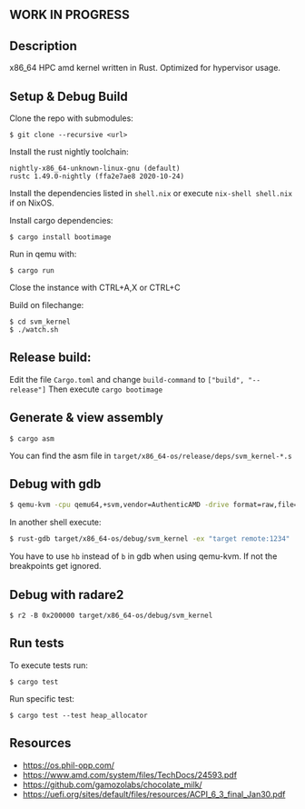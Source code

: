 ## WORK IN PROGRESS

## Description
x86_64 HPC amd kernel written in Rust.
Optimized for hypervisor usage.


## Setup & Debug Build
Clone the repo with submodules:
```
$ git clone --recursive <url>
```

Install the rust nightly toolchain:
```
nightly-x86_64-unknown-linux-gnu (default)
rustc 1.49.0-nightly (ffa2e7ae8 2020-10-24)
```

Install the dependencies listed in `shell.nix` or execute
`nix-shell shell.nix` if on NixOS.

Install cargo dependencies:
```
$ cargo install bootimage
```

Run in qemu with:
```
$ cargo run
```
Close the instance with CTRL+A,X
or CTRL+C

Build on filechange:
```
$ cd svm_kernel
$ ./watch.sh
```

## Release build:
Edit the file `Cargo.toml` and change `build-command` to `["build", "--release"]`
Then execute `cargo bootimage`

## Generate & view assembly
```
$ cargo asm
```

You can find the asm file in `target/x86_64-os/release/deps/svm_kernel-*.s`


## Debug with gdb
```bash
$ qemu-kvm -cpu qemu64,+svm,vendor=AuthenticAMD -drive format=raw,file=target/x86_64-os/debug/bootimage-svm_kernel.bin -nographic -s -S
```
In another shell execute:
```bash
$ rust-gdb target/x86_64-os/debug/svm_kernel -ex "target remote:1234"
```

You have to use `hb` instead of `b` in gdb when using qemu-kvm. If not the breakpoints get ignored.

## Debug with radare2
```
$ r2 -B 0x200000 target/x86_64-os/debug/svm_kernel
```

## Run tests
To execute tests run:
```
$ cargo test
```
Run specific test:
```
$ cargo test --test heap_allocator
```


## Resources
* https://os.phil-opp.com/
* https://www.amd.com/system/files/TechDocs/24593.pdf
* https://github.com/gamozolabs/chocolate_milk/
* https://uefi.org/sites/default/files/resources/ACPI_6_3_final_Jan30.pdf




